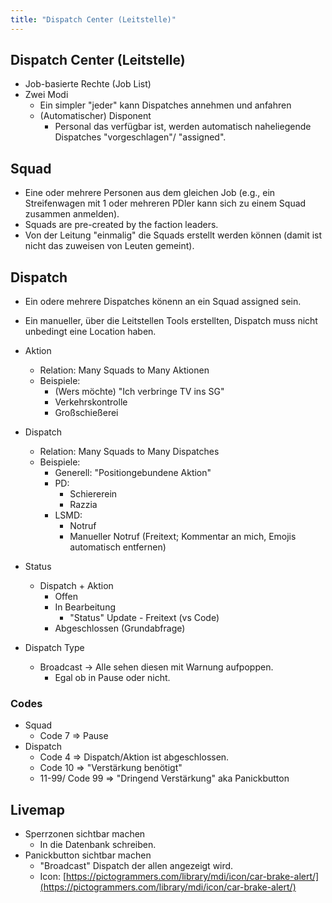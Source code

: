 ```yaml
---
title: "Dispatch Center (Leitstelle)"
---
```


## Dispatch Center (Leitstelle)

* Job-basierte Rechte (Job List)
* Zwei Modi
    * Ein simpler "jeder" kann Dispatches annehmen und anfahren
    * (Automatischer) Disponent
        * Personal das verfügbar ist, werden automatisch naheliegende Dispatches "vorgeschlagen"/ "assigned".

## Squad

* Eine oder mehrere Personen aus dem gleichen Job (e.g., ein Streifenwagen mit 1 oder mehreren PDler kann sich zu einem Squad zusammen anmelden).
* Squads are pre-created by the faction leaders.
* Von der Leitung "einmalig" die Squads erstellt werden können (damit ist nicht das zuweisen von Leuten gemeint).

## Dispatch

* Ein odere mehrere Dispatches könenn an ein Squad assigned sein.
* Ein manueller, über die Leitstellen Tools erstellten, Dispatch muss nicht unbedingt eine Location haben.

* Aktion
    * Relation: Many Squads to Many Aktionen
    * Beispiele:
        * (Wers möchte) "Ich verbringe TV ins SG"
        * Verkehrskontrolle
        * Großschießerei
* Dispatch
    * Relation: Many Squads to Many Dispatches
    * Beispiele:
        * Generell: "Positiongebundene Aktion"
        * PD:
            * Schiererein
            * Razzia
        * LSMD:
            * Notruf
            * Manueller Notruf (Freitext; Kommentar an mich, Emojis automatisch entfernen)
* Status
    * Dispatch + Aktion
        * Offen
        * In Bearbeitung
            * "Status" Update - Freitext (vs Code)
        * Abgeschlossen (Grundabfrage)
* Dispatch Type
    * Broadcast -> Alle sehen diesen mit Warnung aufpoppen.
        * Egal ob in Pause oder nicht.

### Codes

* Squad
    * Code 7 => Pause
* Dispatch
    * Code 4 => Dispatch/Aktion ist abgeschlossen.
    * Code 10 => "Verstärkung benötigt"
    * 11-99/ Code 99 => "Dringend Verstärkung" aka Panickbutton

## Livemap

* Sperrzonen sichtbar machen
    * In die Datenbank schreiben.
* Panickbutton sichtbar machen
    * "Broadcast" Dispatch der allen angezeigt wird.
    * Icon: [https://pictogrammers.com/library/mdi/icon/car-brake-alert/](https://pictogrammers.com/library/mdi/icon/car-brake-alert/)
